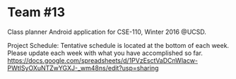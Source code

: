 # Team #13

Class planner Android application for CSE-110, Winter 2016 @UCSD. 

Project Schedule:
Tentative schedule is located at the bottom of each week.
Please update each week with what you have accomplished so far.
https://docs.google.com/spreadsheets/d/1PVzEsctVaDCnWlacw-PWtISyOXuNTZwYGXJ-_wm48ns/edit?usp=sharing

